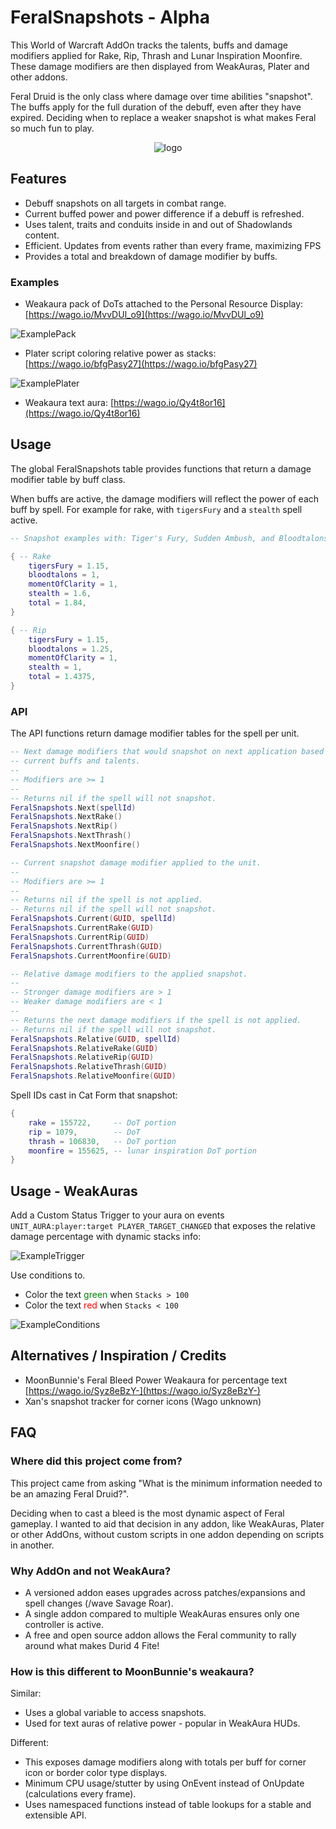 # FeralSnapshots - Alpha

This World of Warcraft AddOn tracks the talents, buffs and damage modifiers applied for Rake, Rip, Thrash and Lunar Inspiration Moonfire. These damage modifiers are then displayed from WeakAuras, Plater and other addons.

Feral Druid is the only class where damage over time abilities "snapshot". The buffs apply for the full duration of the debuff, even after they have expired. Deciding when to replace a weaker snapshot is what makes Feral so much fun to play.

<div align="center">

![logo](https://raw.githubusercontent.com/enthh/FeralSnapshots/main/icon.jpg "FeralSnapshots Logo")

</div>

## Features

* Debuff snapshots on all targets in combat range.
* Current buffed power and power difference if a debuff is refreshed.
* Uses talent, traits and conduits inside in and out of Shadowlands content.
* Efficient. Updates from events rather than every frame, maximizing FPS
* Provides a total and breakdown of damage modifier by buffs.

### Examples

* Weakaura pack of DoTs attached to the Personal Resource Display: [https://wago.io/MvvDUl_o9](https://wago.io/MvvDUl_o9)

![ExamplePack](https://github.com/enthh/FeralSnapshots/raw/main/examples/WA_text.gif "Example WeakAura pack showing relative power")

* Plater script coloring relative power as stacks: [https://wago.io/bfgPasy27](https://wago.io/bfgPasy27)

![ExamplePlater](https://github.com/enthh/FeralSnapshots/raw/main/examples/Plater_screenshot.png "Example Plater script")

* Weakaura text aura: [https://wago.io/Qy4t8or16](https://wago.io/Qy4t8or16)

## Usage

The global FeralSnapshots table provides functions that return a damage modifier table by buff class.

When buffs are active, the damage modifiers will reflect the power of each buff by spell. For example for rake, with `tigersFury` and a `stealth` spell active.

```lua
-- Snapshot examples with: Tiger's Fury, Sudden Ambush, and Bloodtalons auras

{ -- Rake
    tigersFury = 1.15,
    bloodtalons = 1,
    momentOfClarity = 1,
    stealth = 1.6,
    total = 1.84,
}

{ -- Rip
    tigersFury = 1.15,
    bloodtalons = 1.25,
    momentOfClarity = 1,
    stealth = 1,
    total = 1.4375,
}
```

### API

The API functions return damage modifier tables for the spell per unit.

```lua
-- Next damage modifiers that would snapshot on next application based on
-- current buffs and talents.
--
-- Modifiers are >= 1
--
-- Returns nil if the spell will not snapshot.
FeralSnapshots.Next(spellId)
FeralSnapshots.NextRake()
FeralSnapshots.NextRip()
FeralSnapshots.NextThrash()
FeralSnapshots.NextMoonfire()

-- Current snapshot damage modifier applied to the unit.
--
-- Modifiers are >= 1
--
-- Returns nil if the spell is not applied.
-- Returns nil if the spell will not snapshot.
FeralSnapshots.Current(GUID, spellId)
FeralSnapshots.CurrentRake(GUID)
FeralSnapshots.CurrentRip(GUID)
FeralSnapshots.CurrentThrash(GUID)
FeralSnapshots.CurrentMoonfire(GUID)

-- Relative damage modifiers to the applied snapshot.
--
-- Stronger damage modifiers are > 1
-- Weaker damage modifiers are < 1
--
-- Returns the next damage modifiers if the spell is not applied.
-- Returns nil if the spell will not snapshot.
FeralSnapshots.Relative(GUID, spellId)
FeralSnapshots.RelativeRake(GUID)
FeralSnapshots.RelativeRip(GUID)
FeralSnapshots.RelativeThrash(GUID)
FeralSnapshots.RelativeMoonfire(GUID)
```

Spell IDs cast in Cat Form that snapshot:

```lua
{
    rake = 155722,     -- DoT portion
    rip = 1079,        -- DoT
    thrash = 106830,   -- DoT portion
    moonfire = 155625, -- lunar inspiration DoT portion
}
```

## Usage - WeakAuras

Add a Custom Status Trigger to your aura on events `UNIT_AURA:player:target PLAYER_TARGET_CHANGED` that exposes the relative damage percentage with dynamic stacks info:


![ExampleTrigger](https://github.com/enthh/FeralSnapshots/raw/main/examples/WA_trigger.png "Trigger setup")

Use conditions to.

* Color the text <font color="green">green</font> when `Stacks > 100`
* Color the text <font color="red">red</font> when `Stacks < 100`

![ExampleConditions](https://github.com/enthh/FeralSnapshots/raw/main/examples/WA_conditions.png "Conditions setup")

## Alternatives / Inspiration / Credits

* MoonBunnie's Feral Bleed Power Weakaura for percentage text [https://wago.io/Syz8eBzY-](https://wago.io/Syz8eBzY-)
* Xan's snapshot tracker for corner icons (Wago unknown)

## FAQ

### Where did this project come from?

This project came from asking "What is the minimum information needed to be an amazing Feral Druid?".

Deciding when to cast a bleed is the most dynamic aspect of Feral gameplay. I wanted to aid that decision in any addon, like WeakAuras, Plater or other AddOns, without custom scripts in one addon depending on scripts in another.

### Why AddOn and not WeakAura?

* A versioned addon eases upgrades across patches/expansions and spell changes (/wave Savage Roar).
* A single addon compared to multiple WeakAuras ensures only one controller is active.
* A free and open source addon allows the Feral community to rally around what makes Durid 4 Fite!

### How is this different to MoonBunnie's weakaura?

Similar:

* Uses a global variable to access snapshots.
* Used for text auras of relative power - popular in WeakAura HUDs.

Different:

* This exposes damage modifiers along with totals per buff for corner icon or border color type displays.
* Minimum CPU usage/stutter by using OnEvent instead of OnUpdate (calculations every frame).
* Uses namespaced functions instead of table lookups for a stable and extensible API.